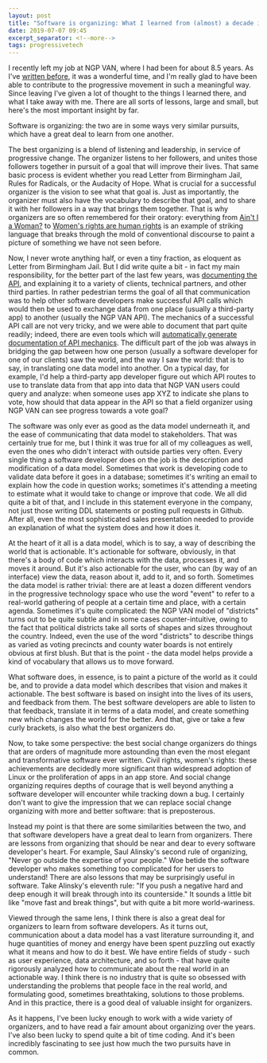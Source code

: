 ```yaml
---
layout: post
title: "Software is organizing: What I learned from (almost) a decade in progressive tech"
date: 2019-07-07 09:45
excerpt_separator: <!--more-->
tags: progressivetech
---
```


I recently left my job at NGP VAN, where I had been for about 8.5 years. As I've [written before](https://shaisachs.com/2019/02/24/leaving-ngp-van.html), it was a wonderful time, and I'm really glad to have been able to contribute to the progressive movement in such a meaningful way. Since leaving I've given a lot of thought to the things I learned there, and what I take away with me. There are all sorts of lessons, large and small, but here's the most important insight by far.

Software is organizing: the two are in some ways very similar pursuits, which have a great deal to learn from one another.

<!--more-->

The best organizing is a blend of listening and leadership, in service of progressive change. The organizer listens to her followers, and unites those followers together in pursuit of a goal that will improve their lives. That same basic process is evident whether you read Letter from Birmingham Jail, Rules for Radicals, or the Audacity of Hope. What is crucial for a successful organizer is the vision to see what that goal is. Just as importantly, the organizer must also have the vocabulary to describe that goal, and to share it with her followers in a way that brings them together. That is why organizers are so often remembered for their oratory: everything from [Ain't I a Woman?](https://www.nps.gov/articles/sojourner-truth.htm) to [Women's rights are human rights](https://www.pbs.org/weta/washingtonweek/web-video/hillary-clinton-declares-womens-rights-are-human-rights) is an example of striking language that breaks through the mold of conventional discourse to paint a picture of something we have not seen before.

Now, I never wrote anything half, or even a tiny fraction, as eloquent as Letter from Birmingham Jail. But I did write quite a bit - in fact my main responsibility, for the better part of the last few years, was [documenting the API](https://developers.ngpvan.com/), and explaining it to a variety of clients, technical partners, and other third parties. In rather pedestrian terms the goal of all that communication was to help other software developers make successful API calls which would then be used to exchange data from one place (usually a third-party app) to another (usually the NGP VAN API). The mechanics of a successful API call are not very tricky, and we were able to document that part quite readily; indeed, there are even tools which will [automatically generate documentation of API mechanics](https://swagger.io/). The difficult part of the job was always in bridging the gap between how one person (usually a software developer for one of our clients) saw the world, and the way I saw the world: that is to say, in translating one data model into another. On a typical day, for example, I'd help a third-party app developer figure out which API routes to use to translate data from that app into data that NGP VAN users could query and analyze: when someone uses app XYZ to indicate she plans to vote, how should that data appear in the API so that a field organizer using NGP VAN can see progress towards a vote goal?

The software was only ever as good as the data model underneath it, and the ease of communicating that data model to stakeholders. That was certainly true for me, but I think it was true for all of my colleagues as well, even the ones who didn't interact with outside parties very often. Every single thing a software developer does on the job is the description and modification of a data model. Sometimes that work is developing code to validate data before it goes in a database; sometimes it's writing an email to explain how the code in question works; sometimes it's attending a meeting to estimate what it would take to change or improve that code. We all did quite a bit of that, and I include in this statement everyone in the company, not just those writing DDL statements or posting pull requests in Github. After all, even the most sophisticated sales presentation needed to provide an explanation of what the system does and how it does it.

At the heart of it all is a data model, which is to say, a way of describing the world that is actionable. It's actionable for software, obviously, in that there's a body of code which interacts with the data, processes it, and moves it around. But it's also actionable for the user, who can (by way of an interface) view the data, reason about it, add to it, and so forth. Sometimes the data model is rather trivial: there are at least a dozen different vendors in the progressive technology space who use the word "event" to refer to a real-world gathering of people at a certain time and place, with a certain agenda. Sometimes it's quite complicated: the NGP VAN model of "districts" turns out to be quite subtle and in some cases counter-intuitive, owing to the fact that political districts take all sorts of shapes and sizes throughout the country. Indeed, even the use of the word "districts" to describe things as varied as voting precincts and county water boards is not entirely obvious at first blush. But that is the point - the data model helps provide a kind of vocabulary that allows us to move forward.

What software does, in essence, is to paint a picture of the world as it could be, and to provide a data model which describes that vision and makes it actionable. The best software is based on insight into the lives of its users, and feedback from them. The best software developers are able to listen to that feedback, translate it in terms of a data model, and create something new which changes the world for the better. And that, give or take a few curly brackets, is also what the best organizers do.

Now, to take some perspective: the best social change organizers do things that are orders of magnitude more astounding than even the most elegant and transformative software ever written. Civil rights, women's rights: these achievements are decidedly more significant than widespread adoption of Linux or the proliferation of apps in an app store. And social change organizing requires depths of courage that is well beyond anything a software developer will encounter while tracking down a bug. I certainly don't want to give the impression that we can replace social change organizing with more and better software: that is preposterous.

Instead my point is that there are some similarities between the two, and that software developers have a great deal to learn from organizers. There are lessons from organizing that should be near and dear to every software developer's heart. For example, Saul Alinsky's second rule of organizing, "Never go outside the expertise of your people." Woe betide the software developer who makes something too complicated for her users to understand! There are also lessons that may be surprisingly useful in software. Take Alinsky's eleventh rule: "If you push a negative hard and deep enough it will break through into its counterside." It sounds a little bit like "move fast and break things", but with quite a bit more world-wariness.

Viewed through the same lens, I think there is also a great deal for organizers to learn from software developers. As it turns out, communication about a data model has a vast literature surrounding it, and huge quantities of money and energy have been spent puzzling out exactly what it means and how to do it best. We have entire fields of study - such as user experience, data architecture, and so forth - that have quite rigorously analyzed how to communicate about the real world in an actionable way. I think there is no industry that is quite so obsessed with understanding the problems that people face in the real world, and formulating good, sometimes breathtaking, solutions to those problems. And in this practice, there is a good deal of valuable insight for organizers.

As it happens, I've been lucky enough to work with a wide variety of organizers, and to have read a fair amount about organizing over the years. I've also been lucky to spend quite a bit of time coding. And it's been incredibly fascinating to see just how much the two pursuits have in common.

